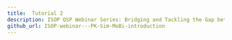 ```yaml
---
title:  Tutorial 2
description: ISOP QSP Webinar Series: Bridging and Tackling the Gap between Empirical and Systems Pharmacology Models: Where do we stand? Part 7: PK-Sim/Mobi – Open Systems Pharmacology Suite
github_url: ISOP-webinar---PK-Sim-MoBi-introduction 
---
```

